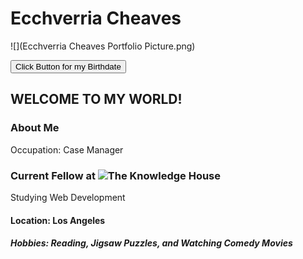 # Ecchverria Cheaves

![](Ecchverria Cheaves Portfolio Picture.png)  

<button onclick="bdayButton()">Click Button for my Birthdate</button>

## WELCOME TO MY WORLD!

### About Me  
Occupation: Case Manager

### Current Fellow at ![The Knowledge House](https://www.theknowledgehouse.org/)  
Studying Web Development

#### Location: Los Angeles

##### Hobbies: Reading, Jigsaw Puzzles, and Watching Comedy Movies
 
